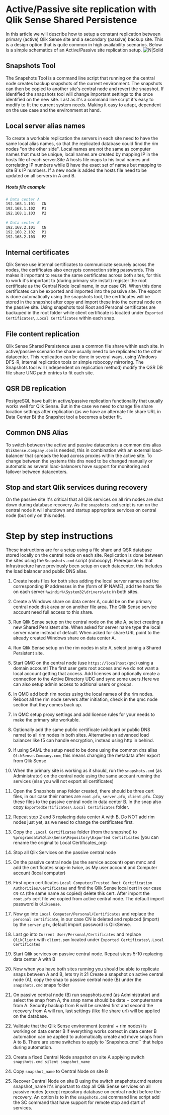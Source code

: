 # Active/Passive site replication with Qlik Sense Shared Persistence
In this article we will describe how to setup a constant replication between primary (active) Qlik Sense site and a secondary (passive) backup site. This is a design option that is quite common in high availability scenarios. Below is a simple schematics of an Active/Passive site replication setup.
![N|Solid](https://raw.githubusercontent.com/QlikDeploymentFramework/Snapshots/master/Images/Active_passive.jpg)

## Snapshots Tool
The Snapshots Tool is a command line script that running on the central node creates backup snapshots of the current environment. The snapshots can then be copied to another site's central node and revert the snapshot. If identified the snapshots tool will change important settings to the once identified on the new site. Last as it's a command line script it's easy to modify to fit the current system needs. Making it easy to adapt, dependent on the use case and the environment at hand.

## Local server alias names
To create a workable replication the servers in each site need to have the same local alias names, so that the replicated database could find the rim nodes "on the other side". Local names are not the same as computer names that must be unique, local names are created by mapping IP in the hosts file of each server.Site A hosts file maps to his local names and correlating IP numbers while B have the exact set of names but mapping to site B's IP numbers. If a new node is added the hosts file need to be updated on all servers in A and B. 
##### Hosts file example
```sh
# Data center A
192.168.1.101   CN
192.168.1.102   P1
192.168.1.103   P2
  
# Data center B
192.168.2.101   CN
192.168.2.102   P1
192.168.2.103   P2
```
## Internal certificates
Qlik Sense use internal certificates to communicate securely across the nodes, the certificates also encrypts connection string passwords. This makes it important to reuse the same certificates across both sites, for this to work it's important to (during primary site install) register the root certificate as the Central Node local name, in our case CN. When this done certificates can be exported and imported into the passive site. The export is done automatically using the snapshots tool, the certificates will be stored in the snapshot after copy and import these into the central node on the passive site. Using snapshots tool Root and Personal certificates are backuped in the root folder while client certificate is located under `Exported Certificates\.Local Certificates` within each snap.
## File content replication
Qlik Sense Shared Persistence uses a common file share within each site. In active/passive scenario the share usually need to be replicated to the other datacenter. This replication can be done in several ways, using Windows DFS-R, internal replication tools or simple robocopy mirroring. The Snapshots tool will (independent on replication method) modify the QSR DB file share UNC path entries to fit each site.
## QSR DB replication
PostgreSQL have built in active/passive replication functionality that usually works well for Qlik Sense. But in the case we need to change file share location settings after replication (as we have an alternate file share URL in Data Center B) the Snapshot tool a becomes a better fit.
## Common DNS Alias
To switch between the active and passive datacenters a common dns alias `QlikSense.Company.com` is needed, this in combination with an external load-balancer that spreads the load across proxies within the active site. To change between the systems this dns need to be changed manually or automatic as several load-balancers have support for monitoring and failover between datacenters.
## Stop and start Qlik services during recovery
On the passive site it's critical that all Qlik services on all rim nodes are shut down during database recovery. As the `snapshots.cmd` script is run on the central node it will shutdown and startup appropriate services on central node (but only on this node).
# Step by step instructions
These instructions are for a setup using a file share and QSR database stored locally on the central node on each site. Replication is done between the sites using the `Snapshots.cmd` script (robocopy). Prerequisite is that infrastructure have previously been setup on each datacenter, this includes the load balancer and public DNS alias.
1. Create hosts files for both sites adding the local server names and the corresponding IP addresses in the (form of IP NAME), add the hosts file on each server `%windir%\System32\drivers\etc` in both sites.
2. Create a Windows share on data center A, could be on the primary central node disk area or on another file area. The Qlik Sense service account need full access to this share.
3. Run Qlik Sense setup on the central node on the site A, select creating a new Shared Persistent site. When asked for server name type the local server name instead of default. When asked for share URL point to the already created Windows share on data center A.
4. Run Qlik Sense setup on the rim nodes in site A, select joining a Shared Persistent site.
5. Start QMC on the central node (use `https://localhost/qmc`) using a domain account! The first user gets root access and we do not want a local account getting that access. Add licenses and optionally create a connection to the Active Directory UDC and sync some users.Here we can also setup admin access to aditional users or groups.
6. In QMC add both rim nodes using the local names of the rim nodes. Reboot all the rim node servers after initiation, check in the qmc node section that they comes back up.
7. In QMC setup proxy settings and add licence rules for your needs to make the primary site workable.
8. Optionally add the same public certificate (wildcard or public DNS name) to all rim nodes in both sites. Alternative an advanced load balancer like f5 can handle encryption, instead using http in behind.
9. If using SAML the setup need to be done using the common dns alias `QlikSense.Company.com`, this means changing the metadata after export from Qlik Sense
10. When the primary site is working as it should, run the `snapshots.cmd` (as Administrator) on the central node using the same account running the services (else you will not export all certificates)
11. Open the Snapshots snap folder created, there should be three cert files, in our case their names are `root.pfx`, `server.pfx`, `client.pfx`. Copy these files to the passive central node in data center B. In the snap also copy `ExportedCertificates\.Local Certificates` folder.
12. Repeat step 2 and 3 replacing data center A with B. Do NOT add rim nodes just yet, as we need to change the certificates first.
13. Copy the `.Local Certificates` folder (from the snapshot) to `%programdata%Qlik\Sense\Repository\Exported Certificates` (you can rename the original to Local Certificates_org) 
14. Stop all Qlik Services on the passive central node
15. On the passive central node (as the service account) open mmc and add the certificates snap-in twice, as My user account and Computer account (local computer)

16. First open certificates `Local Computer/Trusted Root Certification Authorities/Certificates` and find the Qlik Sense local cert in our case `CN-CA` (the same name as copied) delete this cert. After import the `root.pfx` cert file we copied from active central node. The default import password is `QlikSense`.
17. Now go into `Local Computer/Personal/Certificates` and replace the `personal certificate`, in our case CN is deleted and replaced (import) by the `server.pfx`, default import password is QlikSense.
18. Last go into `Current User/Personal/Certificates` and replace `QlikClient` with `client.pem` located under `Exported Certificates\.Local Certificates`
19. Start Qlik services on passive central node. Repeat steps 5-10 replacing data center A with B
20. Now when you have both sites running you should be able to replicate snaps between A and B, lets try it
21 Create a snapshot on active central node (A), copy the snap to passive central node (B) under the `snapshots.cmd` snaps folder
22. On passive central node (B) run snapshots.cmd (as Administrator) and select the snap from A, the snap name should be date + computername from A. Security backup from B will be created first and second the recovery from A will run, last settings (like file share url) will be applied on the database.
23. Validate that the Qlik Sense environment (central + rim nodes) is working on data center B
if everything works correct in data center B automation can be applied to automatically create and move snaps from A to B. There are some switches to apply to `Snapshots.cmd`` that helps during automation.
24. Create a fixed Central Node snapshot on site A applying switch `snapshots.cmd silent snapshot_name`
25. Copy `snapshot_name` to Central Node on site B
26. Recover Central Node on site B using the switch snapshots.cmd restore snapshot_name
It's important to stop all Qlik Sense services on all passive nodes (except repository database on central node) before the recovery. An option is to in the `snapshots.cmd` command line script add the SC command that have support for remote stop and start of services.
